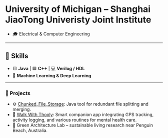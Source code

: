 # University of Michigan – Shanghai JiaoTong Univeristy Joint Institute
- 🎓 Electrical & Computer Engineering
---

## 🧠 Skills
- 🟨 **Java** | 🟦 **C++** | 💻 **Verilog / HDL**
- 🤖 **Machine Learning & Deep Learning**


---

### 🔭 Projects
- ⚙️ [Chunked_File_Storage](https://github.com/Dpang08/Chunked_File_Storage): Java tool for redundant file splitting and merging.
- 🦮 [Walk With Thooly](https://github.com/Dpang08/Walk_With_Thooly): Smart companion app integrating GPS tracking, activity logging, and various routines for mental health care.
- 🌱 Green Architecture Lab – sustainable living research near Penguin Beach, Australia.
